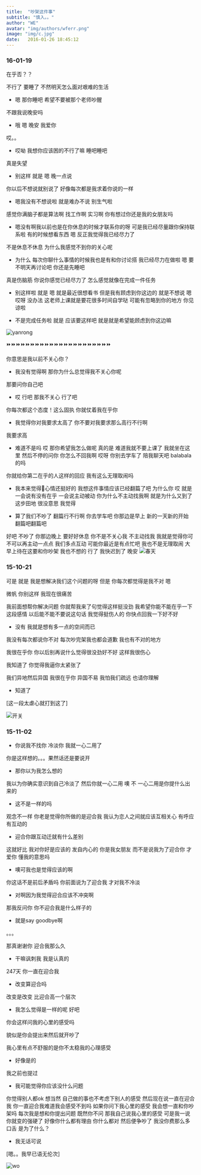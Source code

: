 ```yaml
---
title:  "吵架这件事"
subtitle: "慎入。。"
author: "WE"
avatar: "img/authors/wferr.png"
image: "img/c.jpg"
date:   2016-01-26 18:45:12
---
```


### 16-01-19 
在乎否？？

不行了 要睡了 不然明天怎么面对艰难的生活

* 嗯 那你睡吧 希望不要被那个老师吵醒

不跟我说晚安吗

* 哦 嗯 晚安 我爱你

哎。。

* 哎呦 我想你应该困的不行了嘛 睡吧睡吧

真是失望

* 别这样 就是 嗯 晚一点说

你以后不想说就别说了 好像每次都是我求着你说的一样

* 嗯我没有不想说啦 就是难办不说 别生气啦

感觉你满脑子都是算法啊 找工作啊 实习啊 你有想过你还是我的女朋友吗

* 嗯没有啊我以前也是在你休息的时候才联系你的呀 可是我已经尽量跟你保持联系啦 有的时候想看东西 嗯 反正我觉得我已经尽力了

不是休息不休息 为什么我感觉不到你的关心呢

* 为什么 每次你聊什么事情的时候我也是有和你讨论搭 我已经尽力在做啦 嗯 要不明天再讨论吧 你还是先睡吧

真是伤脑筋 你说你感觉已经尽力了 怎么感觉就像在完成一件任务

* 别这样啦 就是 嗯 就是最近很想看书 但是我有顾虑到你这边的 就是不想说 嗯 哎呀 没办法 这老师上课就是要花很多时间自学哒 可能有忽略到你的地方 你见谅啦

* 不是完成任务啦 就是 应该要这样吧 就是就是希望能顾虑到你这边嘛

![yanrong](img/w.jpg)

⏩⏩⏩⏩⏩⏩⏩⏩⏩⏩⏩⏩⏩⏩⏩⏩⏩⏩⏩⏩⏩⏩


你意思是我以前不关心你？

* 我没有觉得啊 那你为什么总觉得我不关心你呢

那要问你自己吧

* 哎 行吧 那我不关心 行了吧

你每次都这个态度！这么固执 你就仗着我在乎你

* 我觉得你对我要求太高了 你不要对我要求那么高行不行啊

我要求高

* 难道不是吗 哎 那你希望我怎么做呢 真的是 难道我就不要上课了 我就坐在这里 然后不停的问你 你怎么不回我啊 哎呀 你别去学车了 陪我聊天吧 balabala的吗

你就给你第二在乎的人这样的回应 我有这么无理取闹吗

* 我本来觉得🌃心情还挺好的 我想这件事情应该已经翻篇了吧 为什么你 哎 就是一会说有没有在乎 一会说主动被动 你为什么不主动找我啊 就是为什么又到了这步田地 很没意思 我觉得

* 算了我们不吵了 翻篇行不行啊 你去学车吧 你那边是早上 新的一天新的开始 翻篇吧翻篇吧

好吧 不吵了 你那边晚上 要好好休息 你不是不关心我 不主动找我 我就是觉得你可不可以再主动一点点 我们多点互动 可能你最近是有点忙吧 我也不是无理取闹 大早上待在这要和你吵架 我也不想的 行了 我快迟到了 晚安
![春天](img/m.jpg)

### 15-10-21

可是 就是 我是想解决我们这个问题的呀 但是 你每次都觉得是我不对 嗯

微帆 你别这样 我现在很痛苦

我前面想帮你解决问题 你就帮我来了句觉得这样挺没劲 我希望你能不能在乎一下这段感情 以后能不能不要说这句话 我觉得挺伤人的 你快点回我一下好不好

* 没有 我就是想有多一点的空间而已

我没有每次都说你不对 每次吵完架我也都会道歉 我也有不对的地方

我很在乎你 你以后别再说什么觉得很没劲好不好 这样我很伤心

我知道了 你觉得我逼你太紧张了

我们异地然后异国 我很在乎你 异国不易 我怕我们疏远 也请你理解

* 知道了

[这一段太虐心就打到这了]

![开关](img/l.jpg)

### 15-11-02

* 你说我不找你 冷淡你 我就一心二用了

你是这样想的。。。果然话还是要说开

* 那你以为我怎么想的

我以为你确实意识到自己冷淡了 然后你就一心二用 噢 不 一心二用是你提什么出来的

* 这不是一样的吗

观念不一样 你老是觉得你所做的是迎合我 我认为恋人之间就应该互相关心 有呼应 有互动的

* 迎合你跟互动迁就有什么差别

这就好比 我对你好是应该的 发自内心的 你是我女朋友 而不是说我为了迎合你 才爱你 懂我的意思吗

* 噢可我也是觉得应该的啊

你这话不是前后矛盾吗 你前面说为了迎合我 才对我不冷淡

* 对啊因为我觉得迎合应该不冲突啊

那我反问你 你不迎合我是什么样子的

* 就是say goodbye啊

。。。

那真谢谢你 迎合我那么久

* 干嘛讽刺我 我是认真的

247天 你一直在迎合我

* 改变算迎合吗

改变是改变 比迎合高一个层次

* 我怎么觉得是一样的呢 好吧

你会这样问我的心里的感受吗

貌似是你会提出来然后就开吵了

我心里有点不舒服的是你不太稳我的心理感受

* 好像是的

我之前也提过

* 我可能觉得你应该没什么问题

你觉得别人都ok 想当然 自己做的事也不考虑下别人的感受 然后现在说一直在迎合我 你一直迎合我难道我会感受不到吗 如果你问下我心里的感受 我会想一直和你吵架吗 每次我是想和你提出问题 既然你不问 那我自己说我心里的感受 可是我一说 你就变的强硬了 好像你什么都有理由 你什么都对 然后便争吵了 我没你费那么多口舌 是为了什么？

* 我无话可说

[嗯。。我早已语无伦次] 

![wo](img/p.jpg)